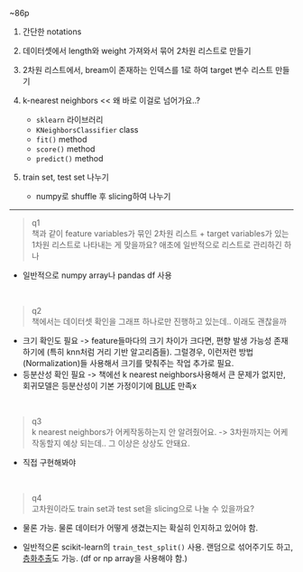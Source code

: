 ~86p

1. 간단한 notations

2. 데이터셋에서 length와 weight 가져와서 묶어 2차원 리스트로 만들기

3. 2차원 리스트에서, bream이 존재하는 인덱스를 1로 하여 target 변수 리스트 만들기

4. k-nearest neighbors << 왜 바로 이걸로 넘어가요..?

   - `sklearn` 라이브러리
   - `KNeighborsClassifier` class
   - `fit()` method
   - `score()` method
   - `predict()` method

5. train set, test set 나누기

   - numpy로 shuffle 후 slicing하여 나누기

---

> q1 <br/>
> 책과 같이 feature variables가 묶인 2차원 리스트 + target variables가 있는 1차원 리스트로 나타내는 게 맞을까요? 애초에 일반적으로 리스트로 관리하긴 하나

- 일반적으로 numpy array나 pandas df 사용

<br/>

> q2 <br/>
> 책에서는 데이터셋 확인을 그래프 하나로만 진행하고 있는데.. 이래도 괜찮을까

- 크기 확인도 필요 -> feature들마다의 크기 차이가 크다면, 편향 발생 가능성 존재하기에 (특히 knn처럼 거리 기반 알고리즘들). 그럴경우, 이런저런 방법(Normalization)들 사용해서 크기를 맞춰주는 작업 추가로 필요.
- 등분산성 확인 필요 -> 책에선 k nearest neighbors사용해서 큰 문제가 없지만, 회귀모델은 등분산성이 기본 가정이기에 [BLUE](https://wikipedia.org/wiki/Gauss%E2%80%93Markov_theorem) 만족x

<br/>

> q3 <br/>
> k nearest neighbors가 어케작동하는지 안 알려줬어요. -> 3차원까지는 어케 작동할지 예상 되는데.. 그 이상은 상상도 안돼요.

- 직접 구현해봐야

<br/>

> q4 <br/>
> 고차원이라도 train set과 test set을 slicing으로 나눌 수 있을까요?

- 물론 가능. 물론 데이터가 어떻게 생겼는지는 확실히 인지하고 있어야 함.

- 일반적으론 scikit-learn의 `train_test_split()` 사용. 랜덤으로 섞어주기도 하고, [층화추출](https://wikipedia.org/wiki/Stratified_sampling)도 가능. (df or np array을 사용해야 함.)
